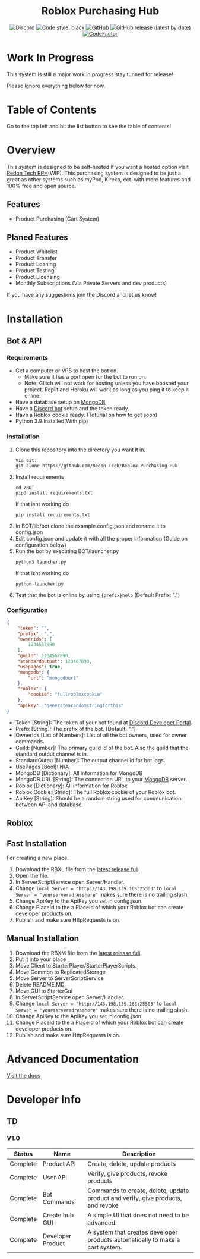 <h1 align="center">Roblox Purchasing Hub</h1>

<div align="center">
  
  [![Discord](https://img.shields.io/discord/536555061510144020?label=discord&logo=discord&style=for-the-badge)](https://discord.gg/Eb384Xw)
  [![Code style: black](https://img.shields.io/badge/code%20style-black-000000.svg?style=for-the-badge)](https://github.com/psf/black)
  [![GitHub](https://img.shields.io/github/license/redon-tech/Roblox-Purchasing-Hub?style=for-the-badge)](https://mit-license.org/)
  [![GitHub release (latest by date)](https://img.shields.io/github/v/release/redon-tech/Roblox-Purchasing-Hub?style=for-the-badge)](https://github.com/Redon-Tech/Roblox-Purchasing-Hub/releases)
  [![CodeFactor](https://img.shields.io/codefactor/grade/github/Redon-Tech/Roblox-Purchasing-Hub/development?style=for-the-badge)](https://www.codefactor.io/repository/github/redon-tech/roblox-purchasing-hub/overview/development)
  
</div>

# Work In Progress

This system is still a major work in progress stay tunned for release!

Please ignore everything below for now.

# Table of Contents

Go to the top left and hit the list button to see the table of contents!

# Overview

This system is designed to be self-hosted if you want a hosted option visit [Redon Tech RPH](https://rph.redon.tech)(WIP).
This purchasing system is designed to be just a great as other systems such as myPod, Kireko, ect. with more features and 100% free and open source.

## Features

- Product Purchasing (Cart System)

## Planed Features

- Product Whitelist
- Product Transfer
- Product Loaning
- Product Testing
- Product Licensing
- Monthly Subscriptions (Via Private Servers and dev products)

If you have any suggestions join the Discord and let us know!

# Installation

## Bot & API

### Requirements
- Get a computer or VPS to host the bot on.
  - Make sure it has a port open for the bot to run on.
  - Note: Glitch will not work for hosting unless you have boosted your project. Replit and Heroku will work as long as you ping it to keep it online.
- Have a database setup on [MongoDB](https://www.mongodb.com/)
- Have a [Discord bot](https://discord.com/developers) setup and the token ready.
- Have a Roblox cookie ready. (Toturial on how to get soon)
- Python 3.9 Installed(With pip)

### Installation
1. Clone this repository into the directory you want it in.
    ```
    Via Git:
    git clone https://github.com/Redon-Tech/Roblox-Purchasing-Hub
    ```
2. Install requirements
    ```
    cd /BOT
    pip3 install requirements.txt
    ```
    If that isnt working do
    ```
    pip install requirements.txt
    ```
3. In BOT/lib/bot clone the example.config.json and rename it to config.json
4. Edit config.json and update it with all the proper information (Guide on configuration below)
5. Run the bot by executing BOT/launcher.py
    ```
    python3 launcher.py
    ```
    If that isnt working do
    ```
    python launcher.py
    ```
6. Test that the bot is online by using `{prefix}help` (Default Prefix: ".")

### Configuration
```json
{
    "token": "",
    "prefix": ".",
    "ownerids": [
        1234567890
    ],
    "guild": 1234567890,
    "standardoutput": 123467890,
    "usepages": true,
    "mongodb": {
        "url": "mongodburl"
    },
    "roblox": {
        "cookie": "fullrobloxcookie"
    },
    "apikey": "generatearandomstringforthis"
}
```

- Token [String]: The token of your bot found at [Discord Developer Portal](https://discord.com/developers).
- Prefix [String]: The prefix of the bot. [Default: "."]
- OwnerIds [List of Numbers]: List of all the bot owners, used for owner commands.
- Guild: [Number]: The primary guild id of the bot. Also the guild that the standard output channel is in.
- StandardOutpu [Number]: The output channel id for bot logs.
- UsePages [Bool]: N/A
- MongoDB [Dictionary]: All information for MongoDB
- MongoDB.URL [String]: The connection URL to your [MongoDB](https://www.mongodb.com/) server.
- Roblox [Dictionary]: All information for Roblox
- Roblox.Cookie [String]: The full Roblox cookie of your Roblox bot.
- ApiKey [String]: Should be a random string used for communication between API and database.

## Roblox

## Fast Installation
For creating a new place.
1. Download the RBXL file from the [latest release full](https://github.com/Redon-Tech/Roblox-Purchasing-Hub/releases).
2. Open the file.
3. In ServerScriptService open Server/Handler.
4. Change `local Server = "http://143.198.139.168:25503"` to `local Server = "yourserveradresshere"` makes sure there is no trailing slash.
5. Change ApiKey to the ApiKey you set in config.json.
6. Change PlaceId to the a PlaceId of which your Roblox bot can create developer products on.
7. Publish and make sure HttpRequests is on.

## Manual Installation

1. Download the RBXM file from the [latest release full](https://github.com/Redon-Tech/Roblox-Purchasing-Hub/releases).
2. Put it into your place
3. Move Client to StarterPlayer/StarterPlayerScripts.
4. Move Common to ReplicatedStorage
5. Move Server to ServerScriptService
6. Delete README.MD
7. Move GUI to StarterGui
8. In ServerScriptService open Server/Handler.
9. Change `local Server = "http://143.198.139.168:25503"` to `local Server = "yourserveradresshere"` makes sure there is no trailing slash.
10. Change ApiKey to the ApiKey you set in config.json.
11. Change PlaceId to the a PlaceId of which your Roblox bot can create developer products on.
12. Publish and make sure HttpRequests is on.

# Advanced Documentation

[Visit the docs](https://redon-tech.github.io/RPH-Docs/)

# Developer Info

## TD

### V1.0

| Status   | Name              | Description                                                                      |
| -------- | ----------------- | -------------------------------------------------------------------------------- |
| Complete | Product API       | Create, delete, update products                                                  |
| Complete | User API          | Verify, give products, revoke products                                           |
| Complete | Bot Commands      | Commands to create, delete, update product and verify, give products, and revoke |
| Complete | Create hub GUI    | A simple UI that does not need to be advanced.                                   |
| Complete | Developer Product | A system that creates developer products automatically to make a cart system.    |